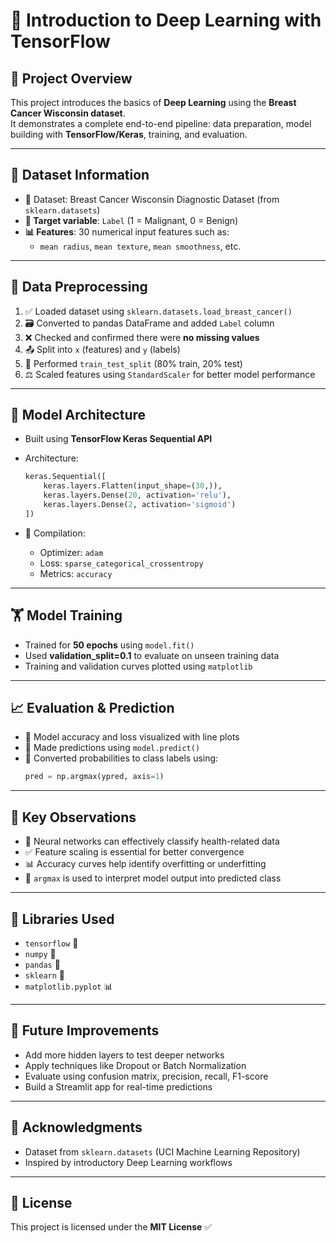 # 🧠 Introduction to Deep Learning with TensorFlow

## 📌 Project Overview

This project introduces the basics of **Deep Learning** using the **Breast Cancer Wisconsin dataset**.  
It demonstrates a complete end-to-end pipeline: data preparation, model building with **TensorFlow/Keras**, training, and evaluation.

---

## 📁 Dataset Information

- 🧬 Dataset: Breast Cancer Wisconsin Diagnostic Dataset (from `sklearn.datasets`)  
- **🎯 Target variable**: `Label` (1 = Malignant, 0 = Benign)  
- **📊 Features**: 30 numerical input features such as:
  - `mean radius`, `mean texture`, `mean smoothness`, etc.

---

## 🧹 Data Preprocessing

1. ✅ Loaded dataset using `sklearn.datasets.load_breast_cancer()`  
2. 🗃 Converted to pandas DataFrame and added `Label` column  
3. ❌ Checked and confirmed there were **no missing values**  
4. 📤 Split into `x` (features) and `y` (labels)  
5. 🔀 Performed `train_test_split` (80% train, 20% test)  
6. ⚖️ Scaled features using `StandardScaler` for better model performance

---

## 🧠 Model Architecture

- Built using **TensorFlow Keras Sequential API**  
- Architecture:

  ```python
  keras.Sequential([
      keras.layers.Flatten(input_shape=(30,)),
      keras.layers.Dense(20, activation='relu'),
      keras.layers.Dense(2, activation='sigmoid')
  ])
  ```

- 🧪 Compilation:
  - Optimizer: `adam`  
  - Loss: `sparse_categorical_crossentropy`  
  - Metrics: `accuracy`  

---

## 🏋️ Model Training

- Trained for **50 epochs** using `model.fit()`  
- Used **validation_split=0.1** to evaluate on unseen training data  
- Training and validation curves plotted using `matplotlib`

---

## 📈 Evaluation & Prediction

- 🧠 Model accuracy and loss visualized with line plots  
- 🧾 Made predictions using `model.predict()`  
- 🔢 Converted probabilities to class labels using:
  ```python
  pred = np.argmax(ypred, axis=1)
  ```

---

## 📌 Key Observations

- 🏥 Neural networks can effectively classify health-related data  
- ✅ Feature scaling is essential for better convergence  
- 📊 Accuracy curves help identify overfitting or underfitting  
- 🎯 `argmax` is used to interpret model output into predicted class

---

## 🧰 Libraries Used

- `tensorflow` 🤖  
- `numpy` 🔢  
- `pandas` 🐼  
- `sklearn` 🧪  
- `matplotlib.pyplot` 📊  

---

## 🚀 Future Improvements

- Add more hidden layers to test deeper networks  
- Apply techniques like Dropout or Batch Normalization  
- Evaluate using confusion matrix, precision, recall, F1-score  
- Build a Streamlit app for real-time predictions  

---

## 🙏 Acknowledgments

- Dataset from `sklearn.datasets` (UCI Machine Learning Repository)  
- Inspired by introductory Deep Learning workflows

---

## 📜 License

This project is licensed under the **MIT License** ✅
